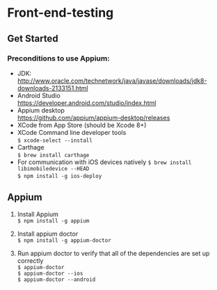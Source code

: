 # Front-end-testing

## Get Started
###  Preconditions to use Appium:
- JDK:  
http://www.oracle.com/technetwork/java/javase/downloads/jdk8-downloads-2133151.html  
- Android Studio  
https://developer.android.com/studio/index.html  
- Appium desktop  
https://github.com/appium/appium-desktop/releases  
- XCode from App Store (should be Xcode 8+)   
- XCode Command line developer tools  
`$ xcode-select --install`  
- Carthage   
`$ brew install carthage`  
- For communication with iOS devices natively
`$ brew install libimobiledevice --HEAD`  
`$ npm install -g ios-deploy`  

## Appium
1. Install Appium  
`$ npm install -g appium`
  
2. Install appium doctor  
`$ npm install -g appium-doctor`  
  
3. Run appium doctor to verify that all of the dependencies are set up correctly  
`$ appium-doctor`  
`$ appium-doctor --ios`  
`$ appium-doctor --android`  

